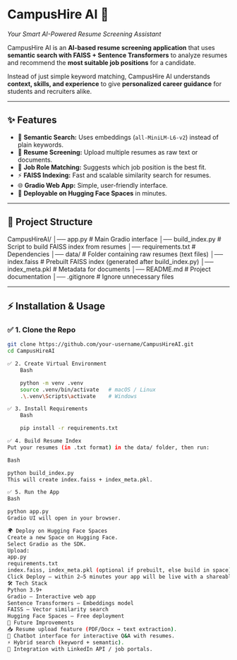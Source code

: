 # CampusHire AI 🚀  
_Your Smart AI-Powered Resume Screening Assistant_  

CampusHire AI is an **AI-based resume screening application** that uses **semantic search with FAISS + Sentence Transformers** to analyze resumes and recommend the **most suitable job positions** for a candidate.  

Instead of just simple keyword matching, CampusHire AI understands **context, skills, and experience** to give **personalized career guidance** for students and recruiters alike.  

---

## ✨ Features
- 🔎 **Semantic Search:** Uses embeddings (`all-MiniLM-L6-v2`) instead of plain keywords.  
- 📑 **Resume Screening:** Upload multiple resumes as raw text or documents.  
- 🎯 **Job Role Matching:** Suggests which job position is the best fit.  
- ⚡ **FAISS Indexing:** Fast and scalable similarity search for resumes.  
- 🌐 **Gradio Web App:** Simple, user-friendly interface.  
- 🚀 **Deployable on Hugging Face Spaces** in minutes.  

---

## 📂 Project Structure
CampusHireAI/
│── app.py # Main Gradio interface
│── build_index.py # Script to build FAISS index from resumes
│── requirements.txt # Dependencies
│── data/ # Folder containing raw resumes (text files)
│── index.faiss # Prebuilt FAISS index (generated after build_index.py)
│── index_meta.pkl # Metadata for documents
│── README.md # Project documentation
│── .gitignore # Ignore unnecessary files


---

## ⚡ Installation & Usage

### ✅ 1. Clone the Repo
```bash
git clone https://github.com/your-username/CampusHireAI.git
cd CampusHireAI

✅ 2. Create Virtual Environment
    Bash

    python -m venv .venv
    source .venv/bin/activate   # macOS / Linux
    .\.venv\Scripts\activate    # Windows

✅ 3. Install Requirements
    Bash

    pip install -r requirements.txt

✅ 4. Build Resume Index
Put your resumes (in .txt format) in the data/ folder, then run:

Bash

python build_index.py
This will create index.faiss + index_meta.pkl.

✅ 5. Run the App
Bash

python app.py
Gradio UI will open in your browser.

🌍 Deploy on Hugging Face Spaces
Create a new Space on Hugging Face.
Select Gradio as the SDK.
Upload:
app.py
requirements.txt
index.faiss, index_meta.pkl (optional if prebuilt, else build in space).
Click Deploy — within 2–5 minutes your app will be live with a shareable link.
🛠️ Tech Stack
Python 3.9+
Gradio – Interactive web app
Sentence Transformers – Embeddings model
FAISS – Vector similarity search
Hugging Face Spaces – Free deployment
🚀 Future Improvements
📥 Resume upload feature (PDF/Docx → text extraction).
🤖 Chatbot interface for interactive Q&A with resumes.
⚡ Hybrid search (keyword + semantic).
🎯 Integration with LinkedIn API / job portals.

